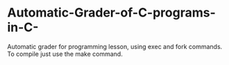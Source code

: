 # Automatic-Grader-of-C-programs-in-C-
Automatic grader for programming lesson, using exec and fork commands. To compile just use
the make command. 
